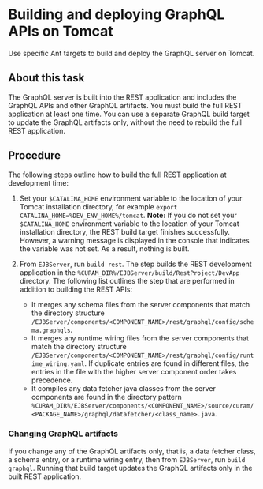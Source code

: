 # Building and deploying GraphQL APIs on Tomcat

Use specific Ant targets to build and deploy the GraphQL server on Tomcat.

## About this task

The GraphQL server is built into the REST application and includes the GraphQL APIs and other GraphQL artifacts. You must build the full REST application at least one time. You can use a separate GraphQL build target to update the GraphQL artifacts only,
without the need to rebuild the full REST application.

## Procedure

The following steps outline how to build the full REST application at development time:

1. Set your `$CATALINA_HOME` environment variable to the location of your Tomcat installation directory, for example `export CATALINA_HOME=%DEV_ENV_HOME%/tomcat`.
**Note:** If you do not set your `$CATALINA_HOME` environment variable to the location of your Tomcat installation directory, the REST build target finishes successfully. However, a warning message is displayed in the console that indicates the variable was not
set. As a result, nothing is built.
1. From `EJBServer`, run `build rest`. The step builds the REST development application in the `%CURAM_DIR%/EJBServer/build/RestProject/DevApp` directory. The following list outlines the step that are performed in addition to building the REST APIs:

   - It merges any schema files from the server components that match the directory structure `/EJBServer/components/<COMPONENT_NAME>/rest/graphql/config/schema.graphqls`.
   - It merges any runtime wiring files from the server components that match the directory structure `/EJBServer/components/<COMPONENT_NAME>/rest/graphql/config/runtime_wiring.yaml`. If duplicate entries are found in different files, the entries in the file
  with the higher server component order takes precedence.
   - It compiles any data fetcher java classes from the server components are found in the directory pattern `%CURAM_DIR%/EJBServer/components/<COMPONENT_NAME>/source/curam/<PACKAGE_NAME>/graphql/datafetcher/<class_name>.java`.

### Changing GraphQL artifacts

If you change any of the GraphQL artifacts only, that is, a data fetcher class, a schema entry, or a runtime wiring entry, then from `EJBServer`, run `build graphql`. Running that build target updates the GraphQL artifacts only in the built REST application.
